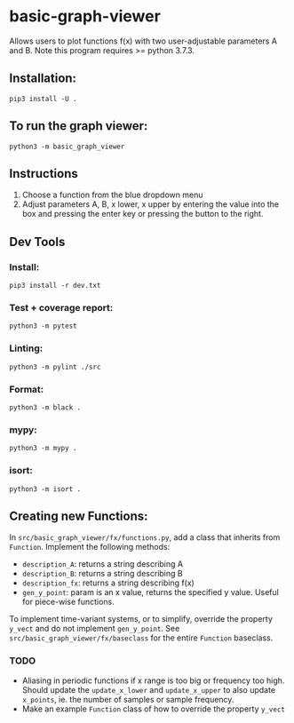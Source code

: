 # basic-graph-viewer
Allows users to plot functions f(x) with two user-adjustable parameters A and B. Note this program requires >= python 3.7.3.

## Installation:
`pip3 install -U .`

## To run the graph viewer:
`python3 -m basic_graph_viewer`

## Instructions
1. Choose a function from the blue dropdown menu
2. Adjust parameters A, B, x lower, x upper by entering the value into the box and pressing the enter key or pressing the button to the right.

## Dev Tools
### Install:
`pip3 install -r dev.txt`

### Test + coverage report:
`python3 -m pytest`

### Linting:
`python3 -m pylint ./src`

### Format:
`python3 -m black .`

### mypy:
`python3 -m mypy .`

### isort:
`python3 -m isort .`

## Creating new Functions:
In `src/basic_graph_viewer/fx/functions.py`, add a class that inherits from `Function`. Implement the following methods:
- `description_A`: returns a string describing A
- `description_B`: returns a string describing B
- `description_fx`: returns a string describing f(x)
- `gen_y_point`: param is an x value, returns the specified y value. Useful for piece-wise functions.

To implement time-variant systems, or to simplify, override the property `y_vect` and do not implement `gen_y_point`. 
See `src/basic_graph_viewer/fx/baseclass` for the entire `Function` baseclass.

### TODO
- Aliasing in periodic functions if x range is too big or frequency too high. Should update the `update_x_lower` and `update_x_upper` to also update `x_points`, ie. the number of samples or sample frequency.
- Make an example `Function` class of how to override the property `y_vect`
